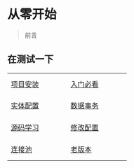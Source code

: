 # 从零开始

> 前言

## 在测试一下

<table style="border:none;">
<tbody>
<!-- 每个a标签后追加 target="_blank"  实现点击后打开一个新的页面 -->
<tr style="border:none;">
<td style="border:none;height:50px;width:120px"><a href="/#/SqlSugar/从零开始/项目安装" >项目安装 </a></td>
<td style="border:none;height:50px;width:120px"><a href="/#/SqlSugar/从零开始/入门必看" >入门必看</a></td>
</tr>


<tr style="border:none;">
<td style="border:none;height:50px;width:120px"><a href="/#/SqlSugar/从零开始/实体配置" >实体配置</a></td>
<td style="border:none;height:50px;width:120px"><a href="/#/SqlSugar/从零开始/数据事务" >数据事务</a></td>
</tr>

<tr style="border:none;">
<td style="border:none;height:50px;width:120px"><a href="/#/SqlSugar/从零开始/源码学习" >源码学习</a></td>
<td style="border:none;height:50px;width:120px"><a href="/#/SqlSugar/从零开始/修改配置" >修改配置</a></td>
</tr>

<tr style="border:none;">
<td style="border:none;height:50px;width:120px"><a href="/#/SqlSugar/从零开始/连接池" >连接池</a></td>
<td style="border:none;height:50px;width:120px"><a href="/#/SqlSugar/从零开始/老版本" >老版本</a></td>
</tr>

</tbody>
</table>
